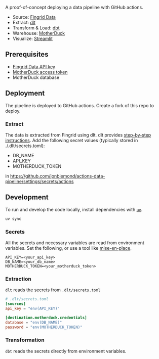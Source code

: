 A proof-of-concept deploying a data pipeline with GitHub actions.

* Source: [Fingrid Data](https://data.fingrid.fi/en)
* Extract: [dlt](https://dlthub.com/)
* Transform & Load: [dbt](https://www.getdbt.com/)
* Warehouse: [MotherDuck](https://www.getdbt.com/)
* Visualize: [Streamlit](https://streamlit.io/)

## Prerequisites

* [Fingrid Data API key](https://data.fingrid.fi/en/instructions)
* [MotherDuck access token](https://motherduck.com/docs/key-tasks/authenticating-and-connecting-to-motherduck/authenticating-to-motherduck/#authentication-using-an-access-token)
* MotherDuck database

## Deployment

The pipeline is deployed to GitHub actions.
Create a fork of this repo to deploy.

### Extract

The data is extracted from Fingrid using dlt.
dlt provides [step-by-step instructions](https://dlthub.com/docs/walkthroughs/deploy-a-pipeline/deploy-with-github-actions).
Add the following secret values (typically stored in ./.dlt/secrets.toml):
- DB_NAME
- API_KEY
- MOTHERDUCK_TOKEN

in https://github.com/jonbiemond/actions-data-pipeline/settings/secrets/actions


## Development

To run and develop the code locally, install dependencies with [`uv`](https://docs.astral.sh/uv/).
```bash
uv sync
```

### Secrets

All the secrets and necessary variables are read from environment variables.
Set the following, or use a tool like [mise-en-place](https://mise.jdx.dev/).
```
API_KEY=<your_api_key>
DB_NAME=<your_db_name>
MOTHERDUCK_TOKEN=<your_motherduck_token>
```

### Extraction

`dlt` reads the secrets from `.dlt/secrets.toml`

```toml
# .dlt/secrets.toml
[sources]
api_key = "env(API_KEY)"

[destination.motherduck.credentials]
database = "env(DB_NAME)"
password = "env(MOTHERDUCK_TOKEN)"
```

### Transformation

`dbt` reads the secrets directly from environment variables.
